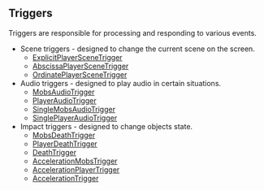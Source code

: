  ## Triggers

 Triggers are responsible for processing and responding to various events.

 * Scene triggers - designed to change the current scene on the screen.
     * [ExplicitPlayerSceneTrigger](ExplicitPlayerSceneTrigger.md)
     * [AbscissaPlayerSceneTrigger](AbscissaPlayerSceneTrigger.md)
     * [OrdinatePlayerSceneTrigger](OrdinatePlayerSceneTrigger.md)
 * Audio triggers - designed to play audio in certain situations.
     * [MobsAudioTrigger](MobsAudioTrigger.md)
     * [PlayerAudioTrigger](PlayerAudioTrigger.md)
     * [SingleMobsAudioTrigger](SingleMobsAudioTrigger.md)
     * [SinglePlayerAudioTrigger](SinglePlayerAudioTrigger.md)
 * Impact triggers - designed to change objects state.
     * [MobsDeathTrigger](MobsDeathTrigger.md)
     * [PlayerDeathTrigger](PlayerDeathTrigger.md)
     * [DeathTrigger](DeathTrigger.md)
     * [AccelerationMobsTrigger](AccelerationMobsTrigger.md)
     * [AccelerationPlayerTrigger](AccelerationPlayerTrigger.md)
     * [AccelerationTrigger](AccelerationTrigger.md)